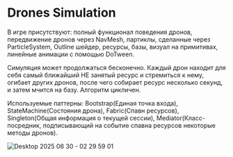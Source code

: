 # Drones Simulation
В игре присутствуют: полный функционал поведения дронов, передвижение дронов через NavMesh, партиклы, сделанные через ParticleSystem, Outline шейдер, ресурсы, базы, визуал на примитивах, линейные анимации с помощью DoTween.

Симуляция может продолжаться бесконечно. Каждый дрон находит для себя самый ближайший НЕ занятый ресурс и стремиться к нему, огибает других дронов, после чего собирает ресурс несколько секунд, и затем мчится на базу. Алгоритм цикличен.

Используемые паттерны: Bootstrap(Единая точка входа), StateMachine(Состояния дрона), Fabric(Спавн ресурсов), Singleton(Общая информация о текущей сессии), Mediator(Класс-посредник, подписывающий на событие спавна ресурсов некоторые методы дронов).

![Desktop 2025 06 30 - 02 29 59 01](https://github.com/user-attachments/assets/b20743a1-f1d3-4c66-b3d2-b5ce03e1394f)
